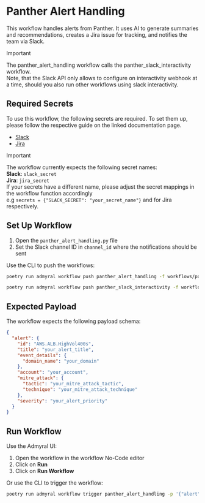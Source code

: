 # Panther Alert Handling

This workflow handles alerts from Panther. It uses AI to generate summaries and recommendations, creates a Jira issue for tracking, and notifies the team via Slack.

> [!IMPORTANT]
> The panther_alert_handling workflow calls the panther_slack_interactivity workflow. \
> Note, that the Slack API only allows to configure on interactivity webhook at a time, should you also run other workflows using slack interactivity.

## Required Secrets

To use this workflow, the following secrets are required. To set them up, please follow the respective guide on the linked documentation page.

- [Slack](https://docs.admyral.dev/integrations/slack/slack)
- [Jira](https://docs.admyral.dev/integrations/jira/jira)

> [!IMPORTANT]
> The workflow currently expects the following secret names: \
> **Slack**: `slack_secret` \
> **Jira**: `jira_secret` \
> If your secrets have a different name, please adjust the secret mappings in the workflow function accordingly \
> e.g `secrets = {"SLACK_SECRET": "your_secret_name"}` and for Jira respectively.

## Set Up Workflow

1. Open the `panther_alert_handling.py` file
2. Set the Slack channel ID in `channel_id` where the notifications should be sent

Use the CLI to push the workflows:

```bash
poetry run admyral workflow push panther_alert_handling -f workflows/panther_alert_handling/panther_alert_handling.py --activate
```

```bash
poetry run admyral workflow push panther_slack_interactivity -f workflows/panther_alert_handling/panther_alert_handling.py --activate
```

## Expected Payload

The workflow expects the following payload schema:

```json
{
  "alert": {
    "id": "AWS.ALB.HighVol400s",
    "title": "your_alert_title",
    "event_details": {
      "domain_name": "your_domain"
    },
    "account": "your_account",
    "mitre_attack": {
      "tactic": "your_mitre_attack_tactic",
      "technique": "your_mitre_attack_technique"
    },
    "severity": "your_alert_priority"
  }
}
```

## Run Workflow

Use the Admyral UI:

1. Open the workflow in the workflow No-Code editor
2. Click on **Run**
3. Click on **Run Workflow**

Or use the CLI to trigger the workflow:

```bash
poetry run admyral workflow trigger panther_alert_handling -p '{"alert": {"id": "AWS.ALB.HighVol400s", "title": "your_alert_title", "event_details": {"domain_name": "your_domain"}, "account": "your_account", "mitre_attack": {"tactic": "your_mitre_attack_tactic", "technique": "your_mitre_attack_technique"}, "severity": "your_alert_priority"}}'

```
